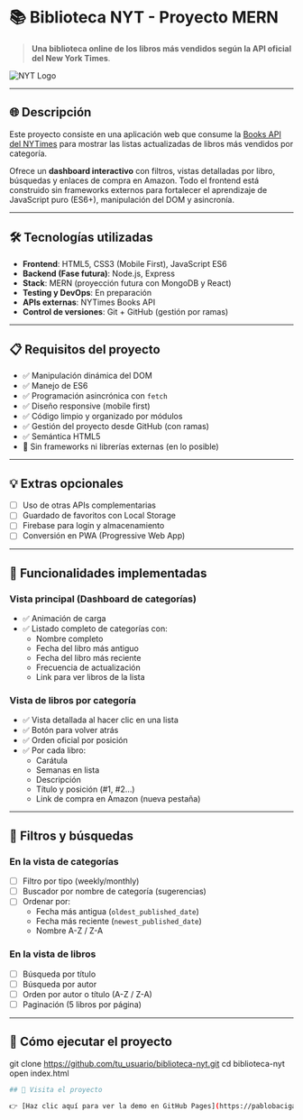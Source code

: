 
# 📚 Biblioteca NYT - Proyecto MERN

> **Una biblioteca online de los libros más vendidos según la API oficial del New York Times**.

![NYT Logo](https://upload.wikimedia.org/wikipedia/commons/4/40/New_York_Times_logo_variation.jpg)

---

## 🌐 Descripción

Este proyecto consiste en una aplicación web que consume la [Books API del NYTimes](https://developer.nytimes.com/docs/books-product/1/overview) para mostrar las listas actualizadas de libros más vendidos por categoría.

Ofrece un **dashboard interactivo** con filtros, vistas detalladas por libro, búsquedas y enlaces de compra en Amazon. Todo el frontend está construido sin frameworks externos para fortalecer el aprendizaje de JavaScript puro (ES6+), manipulación del DOM y asincronía.

---

## 🛠️ Tecnologías utilizadas

- **Frontend**: HTML5, CSS3 (Mobile First), JavaScript ES6
- **Backend (Fase futura)**: Node.js, Express
- **Stack**: MERN (proyección futura con MongoDB y React)
- **Testing y DevOps**: En preparación
- **APIs externas**: NYTimes Books API
- **Control de versiones**: Git + GitHub (gestión por ramas)

---

## 📋 Requisitos del proyecto

- ✅ Manipulación dinámica del DOM
- ✅ Manejo de ES6
- ✅ Programación asincrónica con `fetch`
- ✅ Diseño responsive (mobile first)
- ✅ Código limpio y organizado por módulos
- ✅ Gestión del proyecto desde GitHub (con ramas)
- ✅ Semántica HTML5
- 🚫 Sin frameworks ni librerías externas (en lo posible)

---

## 💡 Extras opcionales

- [ ] Uso de otras APIs complementarias
- [ ] Guardado de favoritos con Local Storage
- [ ] Firebase para login y almacenamiento
- [ ] Conversión en PWA (Progressive Web App)

---

## 🧪 Funcionalidades implementadas

### Vista principal (Dashboard de categorías)
- ✅ Animación de carga
- ✅ Listado completo de categorías con:
  - Nombre completo
  - Fecha del libro más antiguo
  - Fecha del libro más reciente
  - Frecuencia de actualización
  - Link para ver libros de la lista

### Vista de libros por categoría
- ✅ Vista detallada al hacer clic en una lista
- ✅ Botón para volver atrás
- ✅ Orden oficial por posición
- ✅ Por cada libro:
  - Carátula
  - Semanas en lista
  - Descripción
  - Título y posición (#1, #2…)
  - Link de compra en Amazon (nueva pestaña)

---

## 🧰 Filtros y búsquedas

### En la vista de categorías
- [ ] Filtro por tipo (weekly/monthly)
- [ ] Buscador por nombre de categoría (sugerencias)
- [ ] Ordenar por:
  - Fecha más antigua (`oldest_published_date`)
  - Fecha más reciente (`newest_published_date`)
  - Nombre A-Z / Z-A

### En la vista de libros
- [ ] Búsqueda por título
- [ ] Búsqueda por autor
- [ ] Orden por autor o título (A-Z / Z-A)
- [ ] Paginación (5 libros por página)

---

## 🚀 Cómo ejecutar el proyecto


git clone https://github.com/tu_usuario/biblioteca-nyt.git
cd biblioteca-nyt
open index.html


```bash 
## 👀 Visita el proyecto

👉 [Haz clic aquí para ver la demo en GitHub Pages](https://pablobacigalupe.github.io/Web_biblioteca/)
